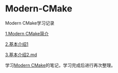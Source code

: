 
# Modern-CMake
Modern CMake学习记录

[1.Modern CMake简介](./1.Modern%20CMake简介.md)

[2.基本介绍1](./2.基本介绍1.md)

[3.基本介绍2.md](./3.基本介绍2.md)

学习[Modern CMake](https://cliutils.gitlab.io/modern-cmake/)的笔记，学习完成后进行再次整理。
